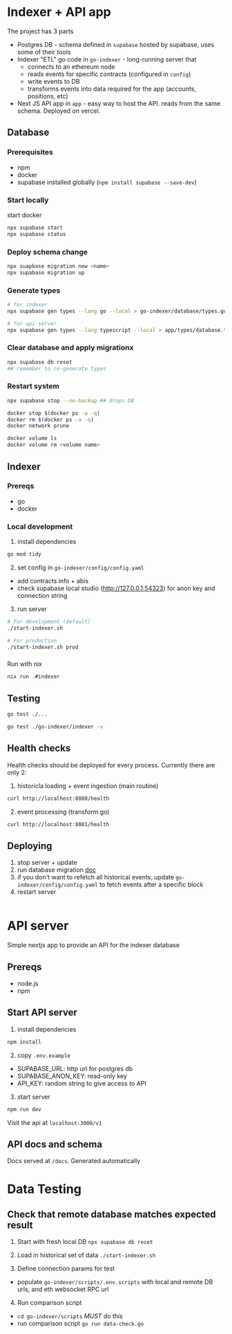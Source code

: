 # Indexer + API app
The project has 3 parts
- Postgres DB - schema defined in `supabase` hosted by supabase, uses some of their tools
- Indexer "ETL" go code in `go-indexer` - long-running server that
    - connects to an ethereum node
    - reads events for specific contracts (configured in `config`)
    - write events to DB
    - transforms events into data required for the app (accounts, positions, etc)
- Next JS API app in `app` - easy way to host the API. reads from the same schema. Deployed on vercel.

## Database
### Prerequisites
- npm
- docker
- supabase installed globally (`npm install supabase --save-dev`)

### Start locally
start docker
```bash
npx supabase start
npx supabase status
```

### Deploy schema change 
```bash
npx suapbase migration new <name>
npx supabase migration up
```

### Generate types
```bash
# for indexer
npx supabase gen types --lang go --local > go-indexer/database/types.go

# for api server
npx supabase gen types --lang typescript --local > app/types/database.ts

```

### Clear database and apply migrationx
```bash
npx supabase db reset
## remember to re-generate types
```

### Restart system
```bash
npx supabase stop --no-backup ## drops DB

docker stop $(docker ps -a -q)
docker rm $(docker ps -a -q)
docker network prune

docker volume ls
docker volume rm <volume name>
```

## Indexer

### Prereqs
- go
- docker

### Local development
1. install dependencies
```bash
go mod tidy
```

2. set config in `go-indexer/config/config.yaml`
- add contracts info + abis
- check supabase local studio (http://127.0.0.1:54323) for anon key and connection string

3. run server
```bash
# For development (default)
./start-indexer.sh

# For production
./start-indexer.sh prod
```

###
Run with nix
```bash
nix run .#indexer
```

## Testing
```bash
go test ./...  

go test ./go-indexer/indexer -v

```

## Health checks
Health checks should be deployed for every process. Currently there are only 2:
1. historicla loading + event ingestion (main routine) 
```bash
curl http://localhost:8080/health
```
2. event processing (transform.go)
```bash
curl http://localhost:8081/health
```

## Deploying
1. stop server + update
2. run database migration [doc](https://supabase.com/docs/guides/deployment/database-migrations#deploy-your-project)
3. if you don't want to refetch all historical events, update `go-indexer/config/config.yaml` to fetch events after a specific block
4. restart server
```

```

# API server
Simple nextjs app to provide an API for the indexer database

## Prereqs
- node.js
- npm

## Start API server
1. install dependencies
```bash
npm install
```

2. copy `.env.example`
- SUPABASE_URL: http url for postgres db
- SUPABASE_ANON_KEY: read-only key
- API_KEY: random string to give access to API

3. start server
```bash
npm run dev
```
Visit the api at `localhost:3000/v1`

## API docs and schema
Docs served at `/docs`. Generated automatically


# Data Testing
## Check that remote database matches expected result
1. Start with fresh local DB
`npx supabase db reset`

2. Load in historical set of data 
`./start-indexer.sh`

3. Define connection params for test
- populate `go-indexer/scripts/.env.scripts` with local and remote DB urls, and eth websocket RPC url

4. Run comparison script
- `cd go-indexer/scripts` *MUST* do this
- run comparison script `go run data-check.go`